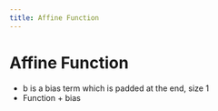 ```yaml
---
title: Affine Function
---
```


# Affine Function
- b is a bias term which is padded at the end, size 1
- Function + bias

























